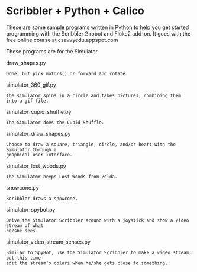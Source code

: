 Scribbler + Python + Calico
===========================
These are some sample programs written in Python to help you get started programming with the
Scribbler 2 robot and Fluke2 add-on. It goes with the free online course at csavvyedu.appspot.com

These programs are for the Simulator

draw_shapes.py
```
Done, but pick motors() or forward and rotate
```

simulator_360_gif.py
```
The simulator spins in a circle and takes pictures, combining them into a gif file.
```

simulator_cupid_shuffle.py
```
The Simulator does the Cupid Shuffle.
```

simulator_draw_shapes.py
```
Choose to draw a square, triangle, circle, and/or heart with the Simulator through a 
graphical user interface.
```

simulator_lost_woods.py
```
The Simulator beeps Lost Woods from Zelda.
```

snowcone.py
```
Scribbler draws a snowcone.
```

simulator_spybot.py
```
Drive the Simulator Scribbler around with a joystick and show a video stream of what 
he/she sees.
```

simulator_video_stream_senses.py
```
Similar to SpyBot, use the Simulator Scribbler to make a video stream, but this time 
edit the stream's colors when he/she gets close to something.
```
